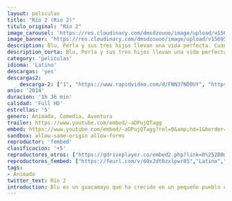 ```yaml
---
layout: peliculas
title: "Río 2 (Rio 2)"
titulo_original: "Río 2" 
image_carousel: 'https://res.cloudinary.com/dmsdzouoo/image/upload/v1569558300/rio2-min_1_a0btcb.jpg'
image_banner: 'https://res.cloudinary.com/dmsdzouoo/image/upload/v1569558302/rio2-min_lkwogn.jpg'
description: Blu, Perla y sus tres hijos llevan una vida perfecta. Cuando Perla decide que los niños tienen que aprender a vivir como auténticas aves, insiste en que la familia se aventure a viajar al Amazonas. Mientras Blu trata de encajar con sus nuevos vecinos, le preocupa la posibilidad de perder a Perla y a los chicos ante la llamada de la selva.
description_corta: Blu, Perla y sus tres hijos llevan una vida perfecta. Cuando Perla decide que los niños tienen que aprender a vivir como auténticas aves, insiste en que la familia se aventure a viajar al Amazonas. Mientras Blu trata de encajar con sus nuevos vecinos, le preocupa la posibilidad de perder a Perla y a los chicos ante la llamada de la selva.
category: 'peliculas'
idioma: 'Latino'
descargas: 'yes'
descargas2:
    descarga-2: ["1", "https://www.rapidvideo.com/d/FNN37ND0UY", "https://www.google.com/s2/favicons?domain=www.rapidvideo.com","RapidVideo","https://res.cloudinary.com/imbriitneysam/image/upload/v1541473684/mexico.png", "Latino", "Full HD"]
anio: '2014'
duracion: '1h 36 min'
calidad: 'Full HD'
estrellas: '5'
genero: Animado, Comedia, Aventura
trailer: https://www.youtube.com/embed/-aDPujQTagg
embed: https://www.youtube.com/embed/-aDPujQTagg?rel=0&amp;hd=1&border=0&wmode=opaque&enablejsapi=1&modestbranding=1&controls=1&showinfo=1
sandbox: allow-same-origin allow-forms
reproductor: 'fembed'
clasificacion: '+5'
reproductores_otros: ["https://gdriveplayer.co/embed2.php?link=8%252B0mN6tiGKrG%252BRvif9CcxQA2juFOuswsL6uYOqFxeSZ9QFns6Nv7DWCbL%252BDbT5HqHmCWvDC7ZP1Xx7GYOixO9Ak%252FEmiiP03JUTafSQOaS%252BWPa2j6kq28BX9GnckAo4n9wdYxkoh7pPW4Juu1CWht3dhu9JWFdLKEMeU34uHNXsuFkR5IJ%252BQz%252BHioCoBGQrxDhhasEbwzwo7Ilyz1qQB%252FyUu%252F0tGH%252FIZaCL4vRFcZVX7A%253D%253D","Latino","https://mstream.website/lods9405evfh","Latino","https://mstream.website/jcvzvlkrud90","Latino"]
reproductores_fembed: ["https://feurl.com/v/60x2dt0zxlpwr85","Latino","https://feurl.com/v/60x2dt0zxlpwr85","Latino"]
tags:
- Animado
twitter_text: Río 2
introduction: Blu es un guacamayo que ha crecido en un pequeño pueblo de Minnesota en EEUU, un buen día se entera que es el último espécimen macho de su especie. Es entonces cuando Blu y su dueña, compañera y protectora Linda, deciden tomar rumbo a Rio de Janeiro para conocer a
---
```













